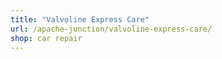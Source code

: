 ```yaml
---
title: "Valvoline Express Care"
url: /apache-junction/valvoline-express-care/
shop: car repair
---
```

